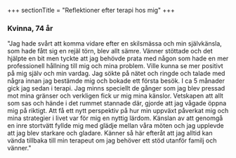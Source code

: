 +++
sectionTitle = "Reflektioner efter terapi hos mig"
+++
### Kvinna, 74 år
"Jag hade svårt att komma vidare efter en skilsmässa och min självkänsla, som hade fått sig en rejäl törn, blev allt sämre. Vänner stöttade och det hjälpte en bit men tyckte att jag behövde prata med någon som hade en mer professionell hållning till mig och mina problem. Ville kunna se mer positivt på mig själv och min vardag.
Jag sökte på nätet och ringde och talade med några innan jag bestämde mig och bokade ett första besök. I ca 5 månader gick jag sedan i terapi.
Jag minns speciellt de gånger som jag blev pressad mot mina gränser och verkligen fick ur mig mina känslor. Vetskapen att allt som sas och hände i det rummet stannade där,  gjorde att jag vågade öppna mig på riktigt. Att få ett nytt perspektiv på  hur min uppväxt påverkat mig och mina strategier i livet var för mig en nyttig lärdom. Känslan av att genomgå en inre stortvätt fyllde mig med glädje mellan våra möten och jag upplevde att jag blev starkare och gladare.
Känner så här efteråt att jag alltid kan vända tillbaka till min terapeut om jag behöver ett stöd utanför familj och vänner."
